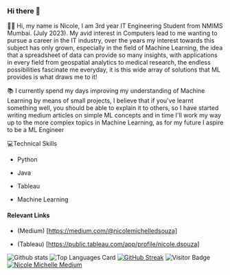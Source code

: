 ### Hi there 👋

<!--
**nicolemd7/nicolemd7** is a ✨ _special_ ✨ repository because its `README.md` (this file) appears on your GitHub profile.
-->
👋🏽 Hi, my name is Nicole, I am 3rd year IT Engineering Student from NMIMS Mumbai. (July 2023). My avid interest in Computers lead to me wanting to pursue a career in the IT industry, over the years my interest towards this subject has only grown, especially in the field of Machine Learning, the idea that a spreadsheet of data can provide so many insights, with applications in every field from geospatial analytics to medical research, the endless possibilities fascinate me everyday, it is this wide array of solutions that ML provides is what draws me to it!

📚 I currently spend my days improving my understanding of Machine Learning by means of small projects, I believe that if you've learnt something well, you should be able to explain it to others, so I have started writing medium articles on simple ML concepts and in time I'll work my way up to the more complex topics in Machine Learning, as for my future I aspire to be a ML Engineer 


💻Technical Skills

-  Python 

-  Java

-  Tableau

-  Machine Learning

#### Relevant Links

- (Medium) [https://medium.com/@nicolemichelledsouza]

- (Tableau) [https://public.tableau.com/app/profile/nicole.dsouza]

![Github stats](https://github-readme-stats.vercel.app/api?username=nicolemd7&theme=vue&show_icons=true&count_private=true)
![Top Languages Card](https://github-readme-stats.vercel.app/api/top-langs/?username=nicolemd7&hide=hack)
[![GitHub Streak](https://github-readme-streak-stats.herokuapp.com?user=nicolemd7&hide_border=true&date_format=M%20j%5B%2C%20Y%5D)](https://git.io/streak-stats)
![Visitor Badge](https://visitor-badge.laobi.icu/badge?page_id=nicolemd7.nicolemd7)
[![Nicole Michelle Medium](https://github-readme-medium.vercel.app/?username=omidnikrah)](https://medium.com/@nicolemichelledsouza)
